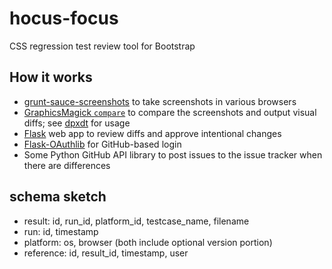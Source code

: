 hocus-focus
===========

CSS regression test review tool for Bootstrap

## How it works
* [grunt-sauce-screenshots](https://github.com/cvrebert/grunt-sauce-screenshots) to take screenshots in various browsers
* [GraphicsMagick `compare`](http://www.graphicsmagick.org/compare.html) to compare the screenshots and output visual diffs; see [dpxdt](https://github.com/bslatkin/dpxdt) for usage
* [Flask](http://flask.pocoo.org/) web app to review diffs and approve intentional changes
* [Flask-OAuthlib](https://flask-oauthlib.readthedocs.org/) for GitHub-based login
* Some Python GitHub API library to post issues to the issue tracker when there are differences

## schema sketch
* result: id, run_id, platform_id, testcase_name, filename
* run: id, timestamp
* platform: os, browser (both include optional version portion)
* reference: id, result_id, timestamp, user
